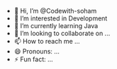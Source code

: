 - 👋 Hi, I’m @Codewith-soham
- 👀 I’m interested in Development 
- 🌱 I’m currently learning Java 
- 💞️ I’m looking to collaborate on ...
- 📫 How to reach me ...
- 😄 Pronouns: ...
- ⚡ Fun fact: ...

<!---
Codewith-soham/Codewith-soham is a ✨ special ✨ repository because its `README.md` (this file) appears on your GitHub profile.
You can click the Preview link to take a look at your changes.
--->
